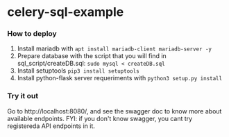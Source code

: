 # celery-sql-example

### How to deploy

1. Install mariadb with `apt install mariadb-client mariadb-server -y`
2. Prepare database with the script that you will find in sql_script/createDB.sql: `sudo mysql < createDB.sql`
3. Install setuptools `pip3 install setuptools`
3. Install python-flask server requeriments with `python3 setup.py install`

### Try it out
Go to http://localhost:8080/, and see the swagger doc to know more about available endpoints.
FYI: if you don't know swagger, you cant try registereda API endpoints in it.
